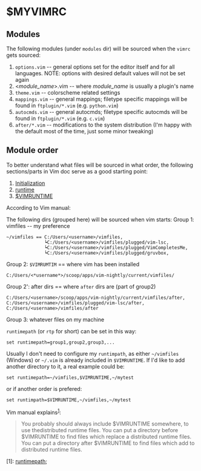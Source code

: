 # $MYVIMRC

## Modules
The following modules (under `modules` dir) will be sourced when the `vimrc` gets sourced:
1. `options.vim` -- general options set for the editor itself and for all languages. NOTE: options with desired default values will not be set again
2. <*module_name*>.vim -- where *module_name* is usually a plugin's name
3. `theme.vim` -- colorscheme related settings
4. `mappings.vim` -- general mappings; filetype specific mappings will be found in `ftplugin/*.vim` (e.g. `python.vim`)
5. `autocmds.vim` -- general autocmds; filetype specific autocmds will be found in `ftplugin/*.vim` (e.g. `c.vim`)
6. `after/*.vim` -- modifications to the system distribution (I'm happy with the default most of the time, just some minor tweaking)

## Module order
To better understand what files will be sourced in what order, the following sections/parts in Vim doc serve as a good starting point:
1. [Initialization](https://vimhelp.org/starting.txt.html#initialization)
2. [runtime](https://vimhelp.org/repeat.txt.html#%3Aruntime)
3. [$VIMRUNTIME](https://vimhelp.org/starting.txt.html#%24VIMRUNTIME)

According to Vim manual:

The following dirs (grouped here) will be sourced when vim starts:
Group 1: vimfiles -- my preference

    ~/vimfiles == C:/Users/<username>/vimfiles,
                  ┕C:/Users/<username>/vimfiles/plugged/vim-lsc,
                  ┕C:/Users/<username>/vimfiles/plugged/VimCompletesMe,
                  ┕C:/Users/<username>/vimfiles/plugged/gruvbox,
               
Group 2: `$VIMRUMTIM` == where vim has been installed

    C:/Users/<*username*>/scoop/apps/vim-nightly/current/vimfiles/

Group 2': after dirs == where `after` dirs are (part of group2)

    C:/Users/<username>/scoop/apps/vim-nightly/current/vimfiles/after,
    C:/Users/<username>/vimfiles/plugged/vim-lsc/after,
    C:/Users/<username>/vimfiles/after

Group 3: whatever files on my machine

`runtimepath` (or `rtp` for short) can be set in this way:

    set runtimepath=group1,group2,group3,...

Usually I don't need to configure my `runtimpath`, as either `~/vimfiles` (Windows) or `~/.vim` is already included in `$VIMRUNTIME`. If I'd like to add another directory to it, a real example could be:

    set runtimepath=~/vimfiles,$VIMRUNTIME,~/mytest

or if another order is prefered:

    set runtimpath=$VIMRUNTIME,~/vimfiles,~/mytest

Vim manual explains<sup>[1](#myft1)</sup>:
>You probably should always include $VIMRUNTIME somewhere, to use thedistributed runtime files.  You can put a directory before $VIMRUNTIME to find files which replace a distributed runtime files.  You can put a directory after $VIMRUNTIME to find files which add to distributed runtime files.

<a name="myft1">[1]</a>: [runtimepath](https://vimhelp.org/options.txt.html#%27runtimepath%27);
